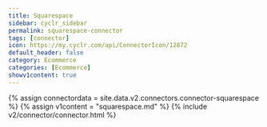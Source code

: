```yaml
---
title: Squarespace
sidebar: cyclr_sidebar
permalink: squarespace-connector
tags: [connector]
icon: https://my.cyclr.com/api/ConnectorIcon/12872
default_header: false
category: Ecommerce
categories: [Ecommerce]
showv1content: true
---
```

{% assign connectordata = site.data.v2.connectors.connector-squarespace %}
{% assign v1content = "squarespace.md" %}
{% include v2/connector/connector.html %}	